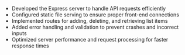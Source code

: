 - Developed the Express server to handle API requests efficiently  
- Configured static file serving to ensure proper front-end connections  
- Implemented routes for adding, deleting, and retrieving list items
- Added error handling and validation to prevent crashes and incorrect inputs  
- Optimized server performance and request processing for faster response times
